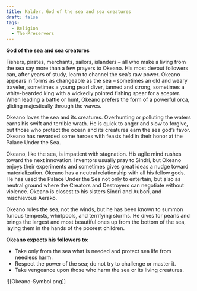 ```yaml
---
title: Kalder, God of the sea and sea creatures
draft: false
tags:
  - Religion
  - The-Preservers
---
```

**God of the sea and sea creatures**

Fishers, pirates, merchants, sailors, islanders – all who make a living from the sea say more than a few prayers to Okeano. His most devout followers can, after years of study, learn to channel the sea’s raw power. Okeano appears in forms as changeable as the sea – sometimes an old and weary traveler, sometimes a young pearl diver, tanned and strong, sometimes a white-bearded king with a wickedly pointed fishing spear for a scepter. When leading a battle or hunt, Okeano prefers the form of a powerful orca, gliding majestically through the waves.

Okeano loves the sea and its creatures. Overhunting or polluting the waters earns his swift and terrible wrath. He is quick to anger and slow to forgive, but those who protect the ocean and its creatures earn the sea god’s favor. Okeano has rewarded some heroes with feasts held in their honor at the Palace Under the Sea.

Okeano, like the sea, is impatient with stagnation. His agile mind rushes toward the next innovation. Inventors usually pray to Sindri, but Okeano enjoys their experiments and sometimes gives great ideas a nudge toward materialization. Okeano has a neutral relationship with all his fellow gods. He has used the Palace Under the Sea not only to entertain, but also as neutral ground where the Creators and Destroyers can negotiate without violence. Okeano is closest to his sisters Sindri and Aubori, and mischievous Aerako.

Okeano rules the sea, not the winds, but he has been known to summon furious tempests, whirlpools, and terrifying storms. He dives for pearls and brings the largest and most beautiful ones up from the bottom of the sea, laying them in the hands of the poorest children.

**Okeano expects his followers to:**

- Take only from the sea what is needed and protect sea life from needless harm.
- Respect the power of the sea; do not try to challenge or master it.
- Take vengeance upon those who harm the sea or its living creatures.

![[Okeano-Symbol.png]]